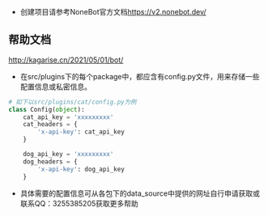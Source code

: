 - 创建项目请参考NoneBot官方文档<https://v2.nonebot.dev/>
## 帮助文档
<http://kagarise.cn/2021/05/01/bot/>

- 在src/plugins下的每个package中，都应含有config.py文件，用来存储一些配置信息或私密信息。
```python
# 如下以src/plugins/cat/config.py为例
class Config(object):
    cat_api_key = 'xxxxxxxxx'
    cat_headers = {
        'x-api-key': cat_api_key
    }

    dog_api_key = 'xxxxxxxxx'
    dog_headers = {
        'x-api-key': dog_api_key
    }
```
- 具体需要的配置信息可从各包下的data_source中提供的网址自行申请获取或联系QQ：3255385205获取更多帮助